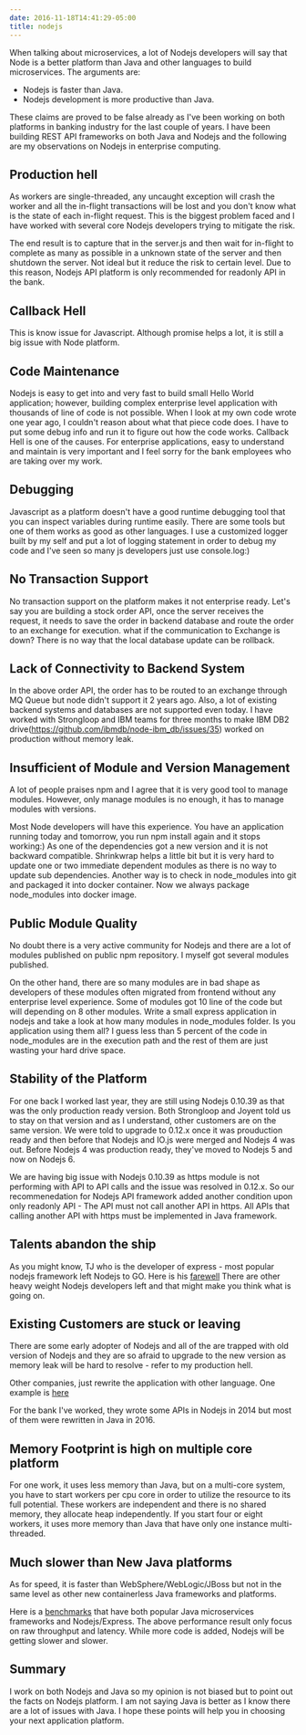 ```yaml
---
date: 2016-11-18T14:41:29-05:00
title: nodejs
---
```


When talking about microservices, a lot of Nodejs developers will say that Node is
a better platform than Java and other languages to build microservices. The arguments 
are: 

* Nodejs is faster than Java.
* Nodejs development is more productive than Java.

These claims are proved to be false already as I've been working on both 
platforms in banking industry for the last couple of years. I have been
building REST API frameworks on both Java and Nodejs and the following are
my observations on Nodejs in enterprise computing.

## Production hell

As workers are single-threaded, any uncaught exception will crash the worker
and all the in-flight transactions will be lost and you don't know what is 
the state of each in-flight request. This is the biggest problem faced and
I have worked with several core Nodejs developers trying to mitigate the risk.

The end result is to capture that in the server.js and then wait for in-flight
to complete as many as possible in a unknown state of the server and then
shutdown the server. Not ideal but it reduce the risk to certain level. Due to
this reason, Nodejs API platform is only recommended for readonly API in the
bank. 

## Callback Hell

This is know issue for Javascript. Although promise helps a lot, it is still a
big issue with Node platform.

 
## Code Maintenance

Nodejs is easy to get into and very fast to build small Hello World application;
however, building complex enterprise level application with thousands of line of
code is not possible. When I look at my own code wrote one year ago, I couldn't
reason about what that piece code does. I have to put some debug info and run it
to figure out how the code works. Callback Hell is one of the causes. For 
enterprise applications, easy to understand and maintain is very important and I 
feel sorry for the bank employees who are taking over my work.

## Debugging

Javascript as a platform doesn't have a good runtime debugging tool that you can inspect
variables during runtime easily. There are some tools but one of them works as 
good as other languages. I use a customized logger built by my self and put a lot
of logging statement in order to debug my code and I've seen so many js developers
just use console.log:)

## No Transaction Support

No transaction support on the platform makes it not enterprise ready. Let's say 
you are building a stock order API, once the server receives the request, it needs
to save the order in backend database and route the order to an exchange for execution.
what if the communication to Exchange is down? There is no way that the local
database update can be rollback. 

## Lack of Connectivity to Backend System

In the above order API, the order has to be routed to an exchange through MQ Queue
but node didn't support it 2 years ago. Also, a lot of existing backend
systems and databases are not supported even today. I have worked with Strongloop
and IBM teams for three months to make IBM DB2 
drive(https://github.com/ibmdb/node-ibm_db/issues/35) worked on production without
memory leak. 

## Insufficient of Module and Version Management

A lot of people praises npm and I agree that it is very good tool to manage modules.
However, only manage modules is no enough, it has to manage modules with versions.

Most Node developers will have this experience. You have an application running today
and tomorrow, you run npm install again and it stops working:) As one of the dependencies
got a new version and it is not backward compatible. Shrinkwrap helps a little bit but
it is very hard to update one or two immediate dependent modules as there is no way to
update sub dependencies. Another way is to check in node_modules into git and packaged it
into docker container. Now we always package node_modules into docker image.


## Public Module Quality

No doubt there is a very active community for Nodejs and there are a lot of modules published
on public npm repository. I myself got several modules published. 

On the other hand, there are so many modules are in bad shape as developers of these modules
often migrated from frontend without any enterprise level experience. Some of modules got 
10 line of the code but will depending on 8 other modules. Write a small express application
in nodejs and take a look at how many modules in node_modules folder. Is you application
using them all? I guess less than 5 percent of the code in node_modules are in the 
execution path and the rest of them are just wasting your hard drive space. 

## Stability of the Platform

For one back I worked last year, they are still using Nodejs 0.10.39 as that was the only
production ready version. Both Strongloop and Joyent told us to stay on that version and as
I understand, other customers are on the same version. We were told to upgrade to 0.12.x
once it was prouduction ready and then before that Nodejs and IO.js were merged and Nodejs 4
was out. Before Nodejs 4 was production ready, they've moved to Nodejs 5 and now on Nodejs 6.

We are having big issue with Nodejs 0.10.39 as https module is not performing with API to 
API calls and the issue was resolved in 0.12.x. So our recommenedation for Nodejs API 
framework added another condition upon only readonly API - The API must not call another
API in https. All APIs that calling another API with https must be implemented in Java 
framework.


## Talents abandon the ship

As you might know, TJ who is the developer of express - most popular nodejs framework left
Nodejs to GO. Here is his [farewell](https://medium.com/@tjholowaychuk/farewell-node-js-4ba9e7f3e52b#.5brqa9has)
There are other heavy weight Nodejs developers left and that might make you think what is going on.


## Existing Customers are stuck or leaving

There are some early adopter of Nodejs and all of the are trapped with old version of Nodejs
and they are so afraid to upgrade to the new version as memory leak will be hard to 
resolve - refer to my production hell.

Other companies, just rewrite the application with other language. One example is 
[here](https://medium.com/@theflapjack103/the-way-of-the-gopher-6693db15ae1f#.jfcsl8hlg)

For the bank I've worked, they wrote some APIs in Nodejs in 2014 but most of them were rewritten
in Java in 2016.

## Memory Footprint is high on multiple core platform

For one work, it uses less memory than Java, but on a multi-core system, you have to start
workers per cpu core in order to utilize the resource to its full potential. These workers
are independent and there is no shared memory, they allocate heap independently. If you start
four or eight workers, it uses more memory than Java that have only one instance multi-threaded.


## Much slower than New Java platforms

As for speed, it is faster than WebSphere/WebLogic/JBoss but not in the same level as other
new containerless Java frameworks and platforms. 
 
Here is a [benchmarks](https://github.com/networknt/light-java-example/tree/master/performance) 
that have both popular Java microservices frameworks and Nodejs/Express. The above performance
result only focus on raw throughput and latency. While more code is added, Nodejs will be
getting slower and slower. 

## Summary

I work on both Nodejs and Java so my opinion is not biased but to point out the facts on
Nodejs platform. I am not saying Java is better as I know there are a lot of issues with
Java. I hope these points will help you in choosing your next application platform. 